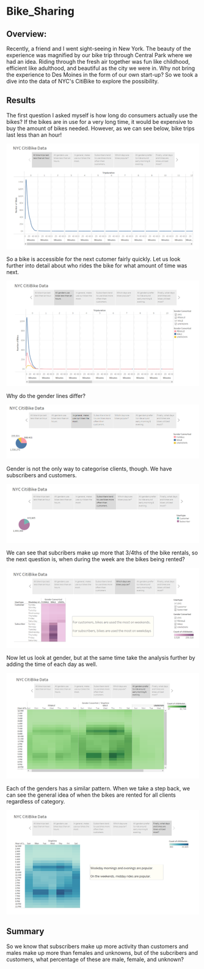 # Bike_Sharing
## Overview:
Recently, a friend and I went sight-seeing in New York. The beauty of the experience was magnified by our bike trip through Central Park where we had an idea. Riding through the fresh air together was fun like childhood, efficient like adulthood, and beautiful as the city we were in. Why not bring the experience to Des Moines in the form of our own start-up? So we took a dive into the data of NYC's CitiBike to explore the possibility.

## Results
The first question I asked myself is how long do consumers actually use the bikes? If the bikes are in use for a very long time, it would be expensive to buy the amount of bikes needed. However, as we can see below, bike trips last less than an hour! 

![](images/1.png)

So a bike is accessible for the next cutomer fairly quickly. Let us look further into detail about who rides the bike for what amount of time was next. 

![](images/2.png)

Why do the gender lines differ?

![](images/3.png)

Gender is not the only way to categorise clients, though. We have subscribers and customers.

![](images/4.png)

We can see that subcribers make up more that 3/4ths of the bike rentals, so the next question is, when during the week are the bikes being rented?

![](images/5.png)

Now let us look at gender, but at the same time take the analysis further by adding the time of each day as well.

![](images/6.png)

Each of the genders has a similar pattern. When we take a step back, we can see the general idea of when the bikes are rented for all clients regardless of category.

![](images/7.png)


## Summary
So we know that subscribers make up more activity than customers and males make up more than females and unknowns, but of the subcribers and customers, what percentage of these are male, female, and unknown?
